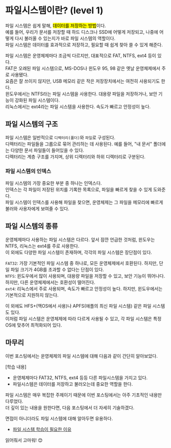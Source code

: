 # 파일시스템이란? (level 1)

파일 시스템은 쉽게 말해, <mark>데이터를 저장하는 방법</mark>이다. <br>
예를 들어, 우리가 문서를 저장할 때 하드 디스크나 SSD에 어떻게 저장되고, 나중에 어떻게 다시 불러올 수 있는지가 바로 파일 시스템의 역할이다. <br>
파일 시스템은 데이터를 효과적으로 저장하고, 필요할 때 쉽게 찾아 쓸 수 있게 해준다.<br>

파일 시스템은 운영체제마다 조금씩 다르지만, 대표적으로 FAT, NTFS, ext4 등이 있다. <br>
FAT은 오래된 파일 시스템으로, MS-DOS나 윈도우 95, 98 같은 옛날 운영체제에서 주로 사용됐다. <br>
요즘은 잘 쓰이지 않지만, USB 메모리 같은 작은 저장장치에서는 여전히 사용되기도 한다. <br>
윈도우에서는 NTFS라는 파일 시스템을 사용한다. 대용량 파일을 저장하거나, 보안 기능이 강화된 파일 시스템이다. <br>
리눅스에서는 ext4라는 파일 시스템을 사용한다. 속도가 빠르고 안정성이 높다.

## 파일 시스템의 구조

파일 시스템은 일반적으로 `디렉터리(폴더)`와 `파일`로 구성된다. <br>
디렉터리는 파일들을 그룹으로 묶어 관리하는 데 사용된다. 예를 들어, "내 문서" 폴더에는 다양한 문서 파일들이 들어있을 수 있다. <br>
디렉터리는 계층 구조를 가지며, 상위 디렉터리와 하위 디렉터리로 구분된다. <br>

### 파일 시스템의 인덱스

파일 시스템의 가장 중요한 부분 중 하나는 인덱스다. <br>
인덱스는 각 파일이 저장된 위치를 기록한 목록으로, 파일을 빠르게 찾을 수 있게 도와준다. <br>
파일 시스템이 인덱스를 사용해 파일을 찾으면, 운영체제는 그 파일을 메모리에 빠르게 불러와 사용자에게 보여줄 수 있다. <br>

## 파일 시스템의 종류

운영체제마다 사용하는 파일 시스템은 다르다. 앞서 잠깐 언급한 것처럼, 윈도우는 NTFS, 리눅스는 ext4를 주로 사용한다. <br>
이 외에도 다양한 파일 시스템이 존재하며, 각각의 파일 시스템은 장단점이 있다.

`FAT32`: 가장 기본적인 파일 시스템 중 하나로, 모든 운영체제에서 호환된다. 하지만, 단일 파일 크기가 4GB를 초과할 수 없다는 단점이 있다. <br>
`NTFS`: 윈도우에서 많이 사용되며, 대용량 파일을 저장할 수 있고, 보안 기능이 뛰어나다. 하지만, 다른 운영체제에서는 호환성이 떨어진다. <br>
`ext4`: 리눅스에서 주로 사용되며, 속도가 빠르고 안정성이 높다. 하지만, 윈도우에서는 기본적으로 지원하지 않는다. <br>

이 외에도 HFS+(맥OS에서 사용)나 APFS(애플의 최신 파일 시스템) 같은 파일 시스템도 있다. <br>
이처럼 파일 시스템은 운영체제에 따라 다르게 사용될 수 있고, 각 파일 시스템은 특정 OS에 맞추어 최적화되어 있다.

## 마무리

이번 포스팅에서는 운영체제의 파일 시스템에 대해 다음과 같이 간단히 알아보았다. <br>

[학습 내용]

- 운영체제마다 FAT32, NTFS, ext4 등등 다른 파일시스템을 가지고 있다.
- 파일시스템은 데이터를 저장하고 불러오는데 중요한 역할을 한다.

파일 시스템은 매우 복잡한 주제이기 때문에 이번 포스팅에서는 아주 기초적인 내용만 다루었다. <br>
더 깊이 있는 내용을 원한다면, 다음 포스팅에서 더 자세히 기술하겠다.

면접이 아니더라도 파일 시스템에 대해 알아두면 유용하다. <br>
- [파일 시스템 학습이 필요한 이유](./파일시스템%20학습이%20필요한%20이유.md)

읽어줘서 고마워! 😊